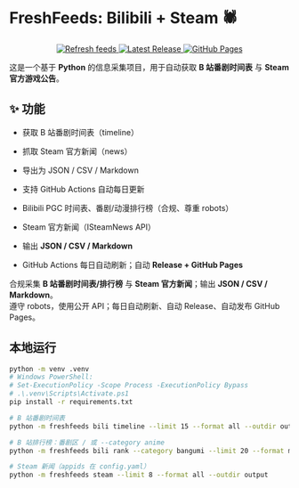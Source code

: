 # FreshFeeds: Bilibili + Steam 🕷️

<p align="center">
  <a href="https://github.com/BennetttChen/Python-crawl/actions/workflows/refresh.yml">
    <img src="https://github.com/BennetttChen/Python-crawl/actions/workflows/refresh.yml/badge.svg" alt="Refresh feeds">
  </a>
  <a href="https://github.com/BennetttChen/Python-crawl/releases">
    <img src="https://img.shields.io/github/v/release/BennetttChen/Python-crawl?display_name=tag" alt="Latest Release">
  </a>
  <a href="https://bennetttchen.github.io/Python-crawl/">
    <img src="https://img.shields.io/badge/Pages-live-blue" alt="GitHub Pages">
  </a>
</p>

这是一个基于 **Python** 的信息采集项目，用于自动获取 **B 站番剧时间表** 与 **Steam 官方游戏公告**。

## ✨ 功能
- 获取 B 站番剧时间表（timeline）
- 抓取 Steam 官方新闻（news）
- 导出为 JSON / CSV / Markdown
- 支持 GitHub Actions 自动每日更新

- Bilibili PGC 时间表、番剧/动漫排行榜（合规、尊重 robots）
- Steam 官方新闻（ISteamNews API）
- 输出 **JSON / CSV / Markdown**
- GitHub Actions 每日自动刷新；自动 **Release + GitHub Pages**
  
合规采集 **B 站番剧时间表/排行榜** 与 **Steam 官方新闻**；输出 **JSON / CSV / Markdown**。  
遵守 robots，使用公开 API；每日自动刷新、自动 Release、自动发布 GitHub Pages。

## 本地运行
```bash
python -m venv .venv
# Windows PowerShell:
# Set-ExecutionPolicy -Scope Process -ExecutionPolicy Bypass
# .\.venv\Scripts\Activate.ps1
pip install -r requirements.txt

# B 站番剧时间表
python -m freshfeeds bili timeline --limit 15 --format all --outdir output

# B 站排行榜：番剧区 / 或 --category anime
python -m freshfeeds bili rank --category bangumi --limit 20 --format md --outdir output

# Steam 新闻（appids 在 config.yaml）
python -m freshfeeds steam --limit 8 --format all --outdir output
